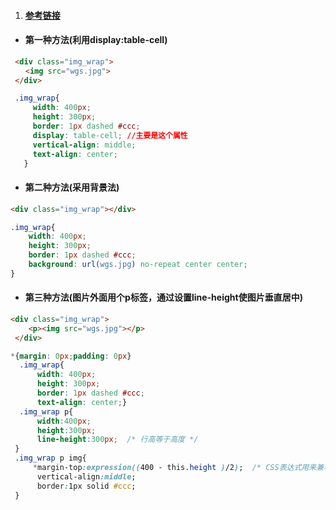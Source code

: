 1. #### [参考链接](https://blog.csdn.net/wang414300980/article/details/75089066)

* #### 第一种方法\(利用display:table-cell\)

```html
 <div class="img_wrap">
　　<img src="wgs.jpg">
 </div>
```

```css
 .img_wrap{
     width: 400px;
     height: 300px;
     border: 1px dashed #ccc;
     display: table-cell; //主要是这个属性
     vertical-align: middle;
     text-align: center;
   }
```

* #### 第二种方法\(采用背景法\)

```html
<div class="img_wrap"></div>
```

```css
.img_wrap{
    width: 400px;
    height: 300px;
    border: 1px dashed #ccc;
    background: url(wgs.jpg) no-repeat center center;
}
```

* #### 第三种方法\(图片外面用个p标签，通过设置line-height使图片垂直居中\)

```html
<div class="img_wrap">
    <p><img src="wgs.jpg"></p>
 </div>
```

```css
*{margin: 0px;padding: 0px}
  .img_wrap{
      width: 400px;
      height: 300px;
      border: 1px dashed #ccc;
      text-align: center;}
  .img_wrap p{
      width:400px;
      height:300px;
      line-height:300px;  /* 行高等于高度 */
 }
 .img_wrap p img{
     *margin-top:expression((400 - this.height )/2);  /* CSS表达式用来兼容IE6/IE7 */
      vertical-align:middle;
      border:1px solid #ccc;
 }
```



